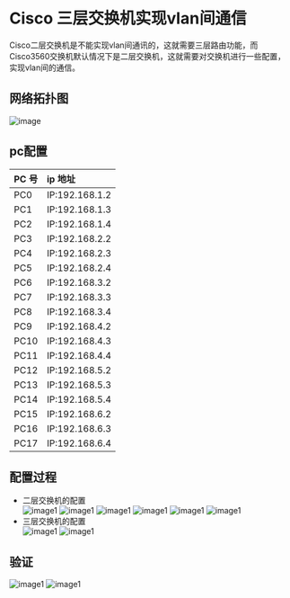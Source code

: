 # Cisco 三层交换机实现vlan间通信
Cisco二层交换机是不能实现vlan间通讯的，这就需要三层路由功能，而Cisco3560交换机默认情况下是二层交换机，这就需要对交换机进行一些配置，实现vlan间的通信。
## 	网络拓扑图
![image](https://github.com/gorgeousCa/Dayup/blob/master/%E8%AE%A1%E7%AE%97%E6%9C%BA%E7%BD%91%E7%BB%9C/%E7%BD%91%E7%BB%9C%E6%8B%93%E6%89%91%E5%9B%BE.png)
## pc配置
|PC 号| ip 地址|
|:---|:---|
|PC0|IP:192.168.1.2|
|PC1|IP:192.168.1.3|
|PC2|IP:192.168.1.4|
|PC3|IP:192.168.2.2|
|PC4|IP:192.168.2.3|
|PC5|IP:192.168.2.4|
|PC6|IP:192.168.3.2|
|PC7|IP:192.168.3.3|
|PC8|IP:192.168.3.4|
|PC9|IP:192.168.4.2|
|PC10|IP:192.168.4.3|
|PC11|IP:192.168.4.4|
|PC12|IP:192.168.5.2|
|PC13|IP:192.168.5.3|
|PC14|IP:192.168.5.4|
|PC15|IP:192.168.6.2|
|PC16|IP:192.168.6.3|
|PC17|IP:192.168.6.4|
## 配置过程
- 二层交换机的配置  
![image1](https://github.com/gorgeousCa/Dayup/blob/master/%E8%AE%A1%E7%AE%97%E6%9C%BA%E7%BD%91%E7%BB%9C/1.png)
![image1](https://github.com/gorgeousCa/Dayup/blob/master/%E8%AE%A1%E7%AE%97%E6%9C%BA%E7%BD%91%E7%BB%9C/2.png)
![image1](https://github.com/gorgeousCa/Dayup/blob/master/%E8%AE%A1%E7%AE%97%E6%9C%BA%E7%BD%91%E7%BB%9C/3.png)
![image1](https://github.com/gorgeousCa/Dayup/blob/master/%E8%AE%A1%E7%AE%97%E6%9C%BA%E7%BD%91%E7%BB%9C/4.png)
![image1](https://github.com/gorgeousCa/Dayup/blob/master/%E8%AE%A1%E7%AE%97%E6%9C%BA%E7%BD%91%E7%BB%9C/5.png)
![image1](https://github.com/gorgeousCa/Dayup/blob/master/%E8%AE%A1%E7%AE%97%E6%9C%BA%E7%BD%91%E7%BB%9C/6.png)
- 三层交换机的配置  
![image1](https://github.com/gorgeousCa/Dayup/blob/master/%E8%AE%A1%E7%AE%97%E6%9C%BA%E7%BD%91%E7%BB%9C/1.1.png)
![image1](https://github.com/gorgeousCa/Dayup/blob/master/%E8%AE%A1%E7%AE%97%E6%9C%BA%E7%BD%91%E7%BB%9C/1.2.png)
## 验证
![image1](https://github.com/gorgeousCa/Dayup/blob/master/%E8%AE%A1%E7%AE%97%E6%9C%BA%E7%BD%91%E7%BB%9C/2.1.png)
![image1](https://github.com/gorgeousCa/Dayup/blob/master/%E8%AE%A1%E7%AE%97%E6%9C%BA%E7%BD%91%E7%BB%9C/2.2.png)
